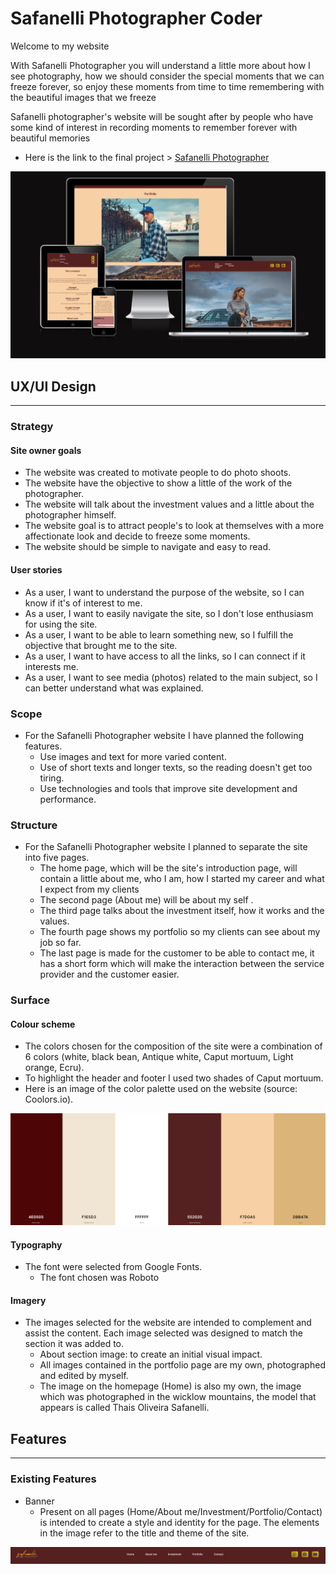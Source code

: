 # Safanelli Photographer Coder


 
 Welcome to my website

 With Safanelli Photographer you will understand a little more about how I see photography, how we should consider the special moments that we can freeze forever, so enjoy these moments from time to time remembering with the beautiful images that we freeze

 Safanelli photographer's website will be sought after by people who have some kind of interest in recording moments to remember forever with beautiful memories

 - Here is the link to the final project > [Safanelli Photographer](https://diogosafanelli.github.io/first-project-ci/)

 
 <img src="img/readme.png" alt="">

 ## UX/UI Design
 <hr>

 ### Strategy

#### Site owner goals

- The website was created to motivate people to do photo shoots.
- The website have the objective to show a little of the work of the photographer.
- The website will talk about the investment values and a little about the photographer himself.
- The website goal is to attract people's to look at themselves with a more affectionate look and decide to freeze some moments.
- The website should be simple to navigate and easy to read.

#### User stories

- As a user, I want to understand the purpose of the website, so I can know if it's of interest to me.
- As a user, I want to easily navigate the site, so I don't lose enthusiasm for using the site.
- As a user, I want to be able to learn something new, so I fulfill the objective that brought me to the site.
- As a user, I want to have access to all the links, so I can connect if it interests me.
- As a user, I want to see media (photos) related to the main subject, so I can better understand what was explained.

### Scope

- For the Safanelli Photographer website I have planned the following features.
  - Use images and text for more varied content.
  - Use of short texts and longer texts, so the reading doesn't get too tiring.
  - Use technologies and tools that improve site development and performance.

### Structure

- For the Safanelli Photographer website I planned to separate the site into five pages.
  - The home page, which will be the site's introduction page, will contain a little about me, who I am, how I started my career and what I expect from my clients
  - The second page (About me) will be about my self .
  - The third page talks about the investment itself, how it works and the values.
  - The fourth page shows my portfolio so my clients can see about my job so far.
  - The last page is made for the customer to be able to contact me, it has a short form which will make the interaction between the service provider and the customer easier.


### Surface

#### Colour scheme

- The colors chosen for the composition of the site were a combination of 6 colors (white, black bean, Antique white, Caput mortuum, Light orange, Ecru).
- To highlight the header and footer I used two shades of Caput mortuum.
- Here is an image of the color palette used on the website (source: Coolors.io).

<img src="img/colors.png" alt="">

#### Typography

- The font were selected from Google Fonts.
  - The font chosen was Roboto 

#### Imagery

- The images selected for the website are intended to complement and assist the content. Each image selected was designed to match the section it was added to.
  - About section image: to create an initial visual impact.
  - All images contained in the portfolio page are my own, photographed and edited by myself.
  - The image on the homepage (Home) is also my own, the image which was photographed in the  wicklow mountains, the model that appears is called Thais Oliveira Safanelli.

## Features
<hr>

### Existing Features

- Banner 
  - Present on all pages (Home/About me/Investment/Portfolio/Contact) is intended to create a style and identity for the page. The elements in the image refer to the title and theme of the site.

<img src="img/menu.png" alt="">



